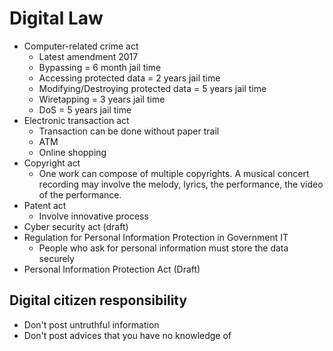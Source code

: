 # Digital Law

- Computer-related crime act
  - Latest amendment 2017
  - Bypassing = 6 month jail time
  - Accessing protected data = 2 years jail time
  - Modifying/Destroying protected data = 5 years jail time
  - Wiretapping = 3 years jail time
  - DoS = 5 years jail time
- Electronic transaction act
  - Transaction can be done without paper trail
  - ATM
  - Online shopping
- Copyright act
  - One work can compose of multiple copyrights. A musical concert recording may involve the melody, lyrics, the performance, the video of the performance.
- Patent act
  - Involve innovative process
- Cyber security act (draft)
- Regulation for Personal Information Protection in Government IT
  - People who ask for personal information must store the data securely
- Personal Information Protection Act (Draft)

## Digital citizen responsibility

- Don't post untruthful information
- Don't post advices that you have no knowledge of
